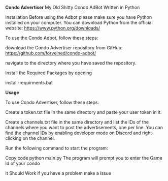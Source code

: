 **Condo Advertiser**
My Old Shitty Condo AdBot Written in Python

Installation
Before using the Adbot please make sure you have Python installed on your computer. You can download Python from the official website: https://www.python.org/downloads/

To use the Condo Adbot, follow these steps:

download the Condo Advertiser repository from GitHub: https://github.com/forveined/condo-adbot/

navigate to the directory where you have saved the repository.

Install the Required Packages by opening

install-requirments.bat

**Usage**

To use Condo Advertiser, follow these steps:

Create a token.txt file in the same directory and paste your user token in it.

Create a channels.txt file in the same directory and list the IDs of the channels where you want to post the advertisements, one per line. You can find the channel IDs by enabling developer mode on Discord and right-clicking on the channel.

Run the following command to start the program:

Copy code
python main.py
The program will prompt you to enter the Game Id of your condo

It Should Work if you have a problem make a issue
